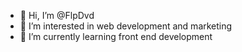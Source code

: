 - 👋 Hi, I’m @FlpDvd
- 👀 I’m interested in web development and marketing
- 🌱 I’m currently learning front end development
